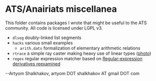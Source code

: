 # ATS/Anairiats miscellanea

This folder contains packages I wrote that might be useful to the ATS
community. All code is licensed under LGPL v3.

* `dlseg` doubly-linked list segments
* `hacks` various small examples
  * `arith.dats` formalization of elementary arithmetic relations
* `rtrace` a simple ray caster making heavy use of linear types ([photo](rtrace/TEST/bvh4.jpg))
* `regex` regular expression matcher based on [Regular-expression derivatives reexamined](www.ccs.neu.edu/home/turon/re-deriv.pdf)

--Artyom Shalkhakov, artyom DOT shalkhakov AT gmail DOT com
